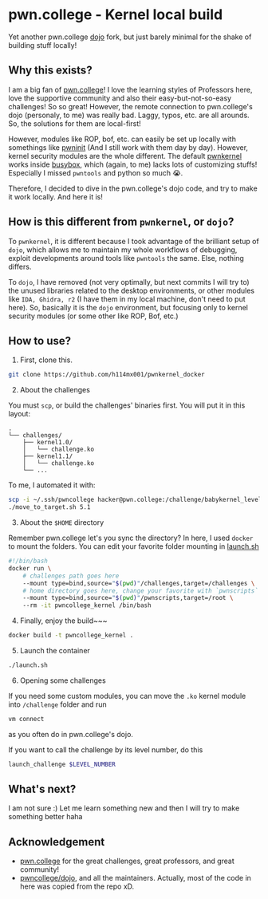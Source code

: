 # pwn.college - Kernel local build

Yet another pwn.college [dojo](https://github.com/pwncollege/dojo) fork, but just barely minimal for the shake of building stuff locally!

## Why this exists?

I am a big fan of [pwn.college](https://pwn.college)! I love the learning styles of Professors here, love the supportive community and also their easy-but-not-so-easy challenges! So so great! However, the remote connection to pwn.college's dojo (personaly, to me) was really bad. Laggy, typos, etc. are all arounds. So, the solutions for them are local-first! 

However, modules like ROP, bof, etc. can easily be set up locally with somethings like [pwninit](https://github.com/io12/pwninit) (And I still work with them day by day). However, kernel security modules are the whole different. The default [pwnkernel](https://github.com/pwncollege/pwnkernel) works inside [busybox](https://www.busybox.net/), which (again, to me) lacks lots of customizing stuffs! Especially I missed `pwntools` and python so much 😭. 

Therefore, I decided to dive in the pwn.college's dojo code, and try to make it work locally. And here it is!

## How is this different from `pwnkernel`, or `dojo`? 

To `pwnkernel`, it is different because I took advantage of the brilliant setup of `dojo`, which allows me to maintain my whole workflows of debugging, exploit developments around tools like `pwntools` the same. Else, nothing differs. 

To `dojo`, I have removed (not very optimally, but next commits I will try to) the unused libraries related to the desktop environments, or other modules like `IDA, Ghidra, r2` (I have them in my local machine, don't need to put here). So, basically it is the `dojo` environment, but focusing only to kernel security modules (or some other like ROP, Bof, etc.)

## How to use? 

1. First, clone this. 

```bash
git clone https://github.com/h114mx001/pwnkernel_docker
```
2. About the challenges

You must `scp`, or build the challenges' binaries first. You will put it in this layout:

```
.
└── challenges/
    ├── kernel1.0/
    │   └── challenge.ko
    ├── kernel1.1/
    │   └── challenge.ko
    └── ...
```

To me, I automated it with:

```bash
scp -i ~/.ssh/pwncollege hacker@pwn.college:/challenge/babykernel_level5.1.ko . 
./move_to_target.sh 5.1
```

3. About the `$HOME` directory

Remember pwn.college let's you sync the directory? In here, I used `docker` to mount the folders. You can edit your favorite folder mounting in [launch.sh](./launch.sh)

```bash
#!/bin/bash
docker run \
    # challenges path goes here
    --mount type=bind,source="$(pwd)"/challenges,target=/challenges \   
    # home directory goes here, change your favorite with `pwnscripts`
    --mount type=bind,source="$(pwd)"/pwnscripts,target=/root \  
    --rm -it pwncollege_kernel /bin/bash
```

4. Finally, enjoy the build~~~

```bash
docker build -t pwncollege_kernel .
```

5. Launch the container

```bash
./launch.sh
```
6. Opening some challenges

If you need some custom modules, you can move the `.ko` kernel module into `/challenge` folder and run 

```bash 
vm connect
```
as you often do in pwn.college's dojo.

If you want to call the challenge by its level number, do this

```bash 
launch_challenge $LEVEL_NUMBER
```

## What's next?

I am not sure :) Let me learn something new and then I will try to make something better haha


## Acknowledgement

- [pwn.college](https://pwn.college) for the great challenges, great professors, and great community! 
- [pwncollege/dojo](https://github.com/pwncollege/dojo), and all the maintainers. Actually, most of the code in here was copied from the repo xD. 


